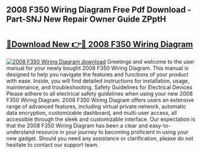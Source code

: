 ## 2008 F350 Wiring Diagram Free Pdf Download - Part-SNJ New Repair Owner Guide ZPptH

# <h2><a href="http://dflevk.blite.top/?on=2008+F350+Wiring+Diagram">🔗Download New 👉🔴 2008 F350 Wiring Diagram</a></h2>

[![2008 F350 Wiring Diagram download](https://i.imgur.com/lujVjoI.png)](http://dflevk.blite.top/?on=2008+F350+Wiring+Diagram)
Greetings and welcome to the user manual for your newly bought 2008 F350 Wiring Diagram. This manual is designed to help you navigate the features and functions of your product with ease. Inside, you will find detailed instructions for installation, usage, maintenance, and troubleshooting. Safety Guidelines for Electrical Devices Please adhere to all electrical safety guidelines when using your new 2008 F350 Wiring Diagram. 2008 F350 Wiring Diagram offers users an extensive range of advanced features, including virtual private network, automatic data encryption, customizable dashboard, and multi-user access, all accessible through the sleek and customizable interface. Our expectation is that the 2008 F350 Wiring Diagram has been a clear and easy-to-understand resource in your journey to becoming proficient in using your new gadget. Should you need any assistance or clarification, please do not hesitate to contact our support team.
